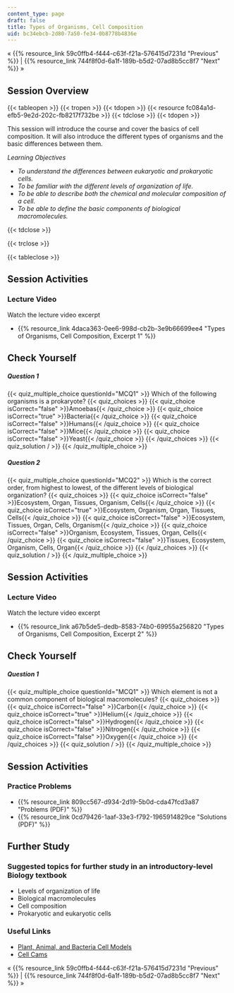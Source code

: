 ```yaml
---
content_type: page
draft: false
title: Types of Organisms, Cell Composition
uid: bc34ebcb-2d80-7a50-fe34-0b8778b4836e
---
```

« {{% resource_link 59c0ffb4-f444-c63f-f21a-576415d7231d "Previous" %}} | {{% resource_link 744f8f0d-6a1f-189b-b5d2-07ad8b5cc8f7 "Next" %}} »

Session Overview
----------------

{{< tableopen >}}
{{< tropen >}}
{{< tdopen >}}
{{< resource fc084a1d-efb5-9e2d-202c-fb8217f732be >}}
{{< tdclose >}}
{{< tdopen >}}


This session will introduce the course and cover the basics of cell composition. It will also introduce the different types of organisms and the basic differences between them.

_Learning Objectives_

*   _To understand the differences between eukaryotic and prokaryotic cells._
*   _To be familiar with the different levels of organization of life._
*   _To be able to describe both the chemical and molecular composition of a cell._
*   _To be able to define the basic components of biological macromolecules._


{{< tdclose >}}

{{< trclose >}}

{{< tableclose >}}

Session Activities
------------------

### Lecture Video

Watch the lecture video excerpt

*   {{% resource_link 4daca363-0ee6-998d-cb2b-3e9b66699ee4 "Types of Organisms, Cell Composition, Excerpt 1" %}}

Check Yourself
--------------

##### Question 1
 {{< quiz_multiple_choice questionId="MCQ1" >}} Which of the following organisms is a prokaryote? {{< quiz_choices >}} {{< quiz_choice isCorrect="false" >}}Amoebas{{< /quiz_choice >}} {{< quiz_choice isCorrect="true" >}}Bacteria{{< /quiz_choice >}} {{< quiz_choice isCorrect="false" >}}Humans{{< /quiz_choice >}} {{< quiz_choice isCorrect="false" >}}Mice{{< /quiz_choice >}} {{< quiz_choice isCorrect="false" >}}Yeast{{< /quiz_choice >}} {{< /quiz_choices >}} {{< quiz_solution / >}} {{< /quiz_multiple_choice >}}
##### Question 2
 {{< quiz_multiple_choice questionId="MCQ2" >}} Which is the correct order, from highest to lowest, of the different levels of biological organization? {{< quiz_choices >}} {{< quiz_choice isCorrect="false" >}}Ecosystem, Organ, Tissues, Organism, Cells{{< /quiz_choice >}} {{< quiz_choice isCorrect="true" >}}Ecosystem, Organism, Organ, Tissues, Cells{{< /quiz_choice >}} {{< quiz_choice isCorrect="false" >}}Ecosystem, Tissues, Organ, Cells, Organism{{< /quiz_choice >}} {{< quiz_choice isCorrect="false" >}}Organism, Ecosystem, Tissues, Organ, Cells{{< /quiz_choice >}} {{< quiz_choice isCorrect="false" >}}Tissues, Ecosystem, Organism, Cells, Organ{{< /quiz_choice >}} {{< /quiz_choices >}} {{< quiz_solution / >}} {{< /quiz_multiple_choice >}}

Session Activities
------------------

### Lecture Video

Watch the lecture video excerpt

*   {{% resource_link a67b5de5-dedb-8583-74b0-69955a256820 "Types of Organisms, Cell Composition, Excerpt 2" %}}

Check Yourself
--------------

##### Question 1
 {{< quiz_multiple_choice questionId="MCQ1" >}} Which element is not a common component of biological macromolecules? {{< quiz_choices >}} {{< quiz_choice isCorrect="false" >}}Carbon{{< /quiz_choice >}} {{< quiz_choice isCorrect="true" >}}Helium{{< /quiz_choice >}} {{< quiz_choice isCorrect="false" >}}Hydrogen{{< /quiz_choice >}} {{< quiz_choice isCorrect="false" >}}Nitrogen{{< /quiz_choice >}} {{< quiz_choice isCorrect="false" >}}Oxygen{{< /quiz_choice >}} {{< /quiz_choices >}} {{< quiz_solution / >}} {{< /quiz_multiple_choice >}}

Session Activities
------------------

### Practice Problems

*   {{% resource_link 809cc567-d934-2d19-5b0d-cda47fcd3a87 "Problems (PDF)" %}}
*   {{% resource_link 0cd79426-1aaf-33e3-f792-1965914829ce "Solutions (PDF)" %}}

Further Study
-------------

### Suggested topics for further study in an introductory-level Biology textbook

*   Levels of organization of life
*   Biological macromolecules
*   Cell composition
*   Prokaryotic and eukaryotic cells

### Useful Links

*   [Plant, Animal, and Bacteria Cell Models](http://www.cellsalive.com/cells/3dcell.htm)
*   [Cell Cams](http://www.cellsalive.com/cam0.htm)

« {{% resource_link 59c0ffb4-f444-c63f-f21a-576415d7231d "Previous" %}} | {{% resource_link 744f8f0d-6a1f-189b-b5d2-07ad8b5cc8f7 "Next" %}} »
